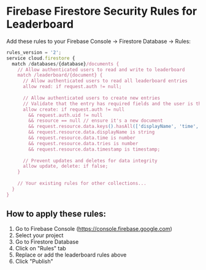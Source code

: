 # Firebase Firestore Security Rules for Leaderboard

Add these rules to your Firebase Console -> Firestore Database -> Rules:

```javascript
rules_version = '2';
service cloud.firestore {
  match /databases/{database}/documents {
    // Allow authenticated users to read and write to leaderboard
    match /leaderboard/{document} {
      // Allow authenticated users to read all leaderboard entries
      allow read: if request.auth != null;
      
      // Allow authenticated users to create new entries
      // Validate that the entry has required fields and the user is the author
      allow create: if request.auth != null 
        && request.auth.uid != null
        && resource == null // ensure it's a new document
        && request.resource.data.keys().hasAll(['displayName', 'time', 'tries', 'timestamp'])
        && request.resource.data.displayName is string
        && request.resource.data.time is number
        && request.resource.data.tries is number
        && request.resource.data.timestamp is timestamp;
      
      // Prevent updates and deletes for data integrity
      allow update, delete: if false;
    }
    
    // Your existing rules for other collections...
  }
}
```

## How to apply these rules:

1. Go to Firebase Console (https://console.firebase.google.com)
2. Select your project
3. Go to Firestore Database
4. Click on "Rules" tab
5. Replace or add the leaderboard rules above
6. Click "Publish"
